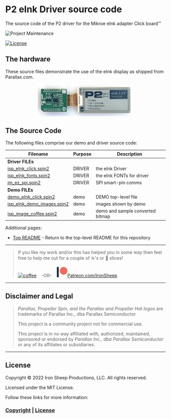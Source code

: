 # P2 eInk Driver source code
The source code of the P2 driver for the Mikroe eInk adapter Click board™

![Project Maintenance][maintenance-shield]

[![License][license-shield]](LICENSE)


## The hardware

These source files demonstrate the use of the eInk display as shipped from Parallax.com. 
<p align="center">
  <img src="../Images/eink_213.jpg" width="300">
</p>

## The Source Code

The following files comprise our demo and driver source code:

| Filename | Purpose | Description |
| --- | --- | --- |
| **Driver FILEs**
| [isp\_eInk_click.spin2](isp_eInk_click.spin2) | DRIVER | the eInk Driver
| [isp\_eInk_fonts.spin2](isp_eInk_fonts.spin2) | DRIVER | the eInk FONTs for driver
| [jm\_ez_spi.spin2](jm_ez_spi.spin2) | DRIVER | SPI smart-pin comms
| **Demo FILEs**
| [demo\_eInk_click.spin2](demo_eInk_click.spin2) | demo | DEMO top-level file
| [isp\_eInk\_demo_images.spin2](isp_eInk_demo_images.spin2) | demo | images shown by demo
| [isp\_image_coffee.spin2](isp_image_coffee.spin2) | demo | demo and sample converted bitmap


Additional pages:

- [Top README](https://github.com/ironsheep/P2-Click-eInk) - Return to the top-level README for this repository



---

> If you like my work and/or this has helped you in some way then feel free to help me out for a couple of :coffee:'s or :pizza: slices!
>
> [![coffee](https://www.buymeacoffee.com/assets/img/custom_images/black_img.png)](https://www.buymeacoffee.com/ironsheep) &nbsp;&nbsp; -OR- &nbsp;&nbsp; [![Patreon](../Images/patreon.png)](https://www.patreon.com/IronSheep?fan_landing=true)[Patreon.com/IronSheep](https://www.patreon.com/IronSheep?fan_landing=true)

---

## Disclaimer and Legal

> *Parallax, Propeller Spin, and the Parallax and Propeller Hat logos* are trademarks of Parallax Inc., dba Parallax Semiconductor
>
> This project is a community project not for commercial use.
>
> This project is in no way affiliated with, authorized, maintained, sponsored or endorsed by *Parallax Inc., dba Parallax Semiconductor* or any of its affiliates or subsidiaries.

---

## License

Copyright © 2022 Iron Sheep Productions, LLC. All rights reserved.

Licensed under the MIT License.

Follow these links for more information:

### [Copyright](../copyright) | [License](../LICENSE)

[maintenance-shield]: https://img.shields.io/badge/maintainer-stephen%40ironsheep%2ebiz-blue.svg?style=for-the-badge

[license-shield]: https://img.shields.io/badge/License-MIT-yellow.svg
